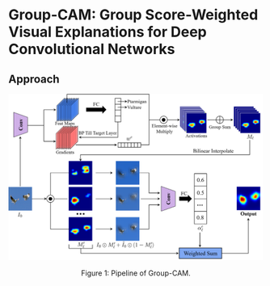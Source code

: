# Group-CAM: Group Score-Weighted Visual Explanations for Deep Convolutional Networks

## Approach
<div align="center">
  <img src="https://github.com/wofmanaf/Group-CAM/blob/master/figure/fig_1.png">
</div>
<p align="center">
  Figure 1: Pipeline of Group-CAM.
</p>

